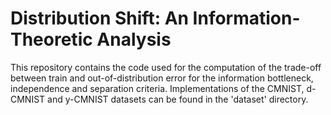 # Distribution Shift: An Information-Theoretic Analysis
This repository contains the code used for the computation of the trade-off between train and out-of-distribution error for the information bottleneck, independence and separation criteria. Implementations of the CMNIST, d-CMNIST and y-CMNIST datasets can be found in the 'dataset' directory.
